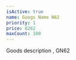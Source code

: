 ```yaml
---
isActive: true
name: Googs Name N62
priority: 1
price: 6262
maxCount: 100
---
```


Goods description , GN62